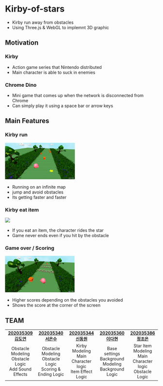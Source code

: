 # Kirby-of-stars

- Kirby run away from obstacles
- Using Three.js & WebGL to implemnt 3D graphic

## Motivation

### Kirby

- Action game series that Nintendo distributed
- Main character is able to suck in enemies

### Chrome Dino

- Mini game that comes up when the network is disconnected from Chrome
- Can simply play it using a space bar or arrow keys

## Main Features

### Kirby run

<img height="120px" weight="120px" src="img/playing.gif"/>

- Running on an infinite map
- jump and avoid obstacles
- Its getting faster and faster

### Kirby eat item

<img height="120px" weight="120px" src="img/star.gif"/>

- If you eat an item, the character rides the star
- Game never ends even if you hit by the obstacle

### Game over / Scoring

<img height="120px" weight="120px" src="img/gameover.gif"/>

- Higher scores depending on the obstacles you avoided
- Shows the score at the corner of the screen

## TEAM

<table align="center">
    <tr>
        <td align="center"><a href="https://github.com/dyeon999"><b>202035309 김도연</b></a></td>
        <td align="center"><a href="https://github.com/EunsuSeo01"><b>202035340 서은수</b></a></td>
        <td align="center"><a href="https://github.com/edv-Shin"><b>202035344 신동원</b></a></td>
        <td align="center"><a href="https://github.com/jrary"><b>202035360 이다현</b></a></td>
        <td align="center"><a href="https://github.com/joeun-01"><b>202035386 정조은</b></a></td>
    </tr>
    <tr>
        <td align="center" width="200">
          Obstacle Modeling<br />
          Obstacle Logic<br />
          Add Sound Effects<br />
        </td>
        <td align="center" width="200">
          Obstacle Modeling<br />
          Obstacle Logic<br />
          Scoring & Ending Logic<br />
        </td>
        <td align="center" width="200">
          Kirby Modeling<br />
          Main Character logic<br />
          Item Effect Logic<br />
        </td>
        <td align="center" width="200">
          Base settings<br />
          Background Modeling<br />
          Background Logic<br />
        </td>
        <td align="center" width="200">
          Star Item Modeling<br />
          Main Character logic<br />
          Obstacle Logic<br />
        </td>
    </tr>
</table>
